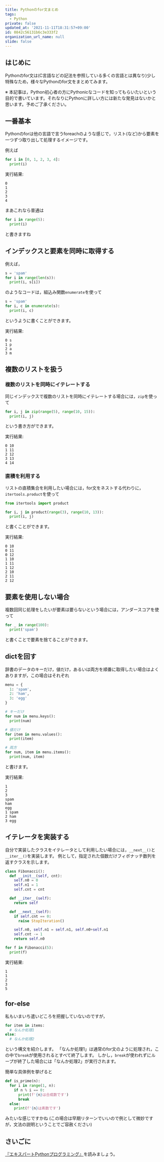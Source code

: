 ```yaml
---
title: Pythonのfor文まとめ
tags:
  - Python
private: false
updated_at: '2021-11-11T18:31:57+09:00'
id: 0842c56131b6c3e333f2
organization_url_name: null
slide: false
---
```


## はじめに

Pythonのfor文は(C言語などの記法を参照している多くの言語とは異なり)少し特殊なため，様々なPythonのfor文をまとめてみます。

※ 本記事は，Python初心者の方にPythonicなコードを知ってもらいたいという目的で書いています。それなりにPythonに詳しい方には新たな発見はないかと思います。予めご了承ください。

## 一番基本

Pythonのforは他の言語で言うforeachのような感じで，リスト(など)から要素を一つずつ取り出して処理するイメージです。

例えば

```python
for i in [0, 1, 2, 3, 4]:
  print(i)
```
実行結果:

```
0
1
2
3
4
```

まあこれなら普通は

```python
for i in range(5):
  print(i)
```
と書きますね

## インデックスと要素を同時に取得する

例えば，

```python
s = 'spam'
for i in range(len(s)):
  print(i, s[i])
```
のようなコードは，組込み関数`enumerate`を使って

```python
s = 'spam'
for i, c in enumerate(s):
  print(i, c)
```
というように書くことができます。

実行結果:

```
0 s
1 p
2 a
3 m
```

## 複数のリストを扱う

### 複数のリストを同時にイテレートする

同じインデックスで複数のリストを同時にイテレートする場合には，`zip`を使って

```python
for i, j in zip(range(5), range(10, 15)):
  print(i, j)
```
という書き方ができます。

実行結果:

```
0 10
1 11
2 12
3 13
4 14
```

### 直積を利用する

リストの直積集合を利用したい場合には，for文をネストする代わりに，`itertools.product`を使って

```python
from itertools import product

for i, j in product(range(3), range(10, 13)):
  print(i, j)
```
と書くことができます。

実行結果:

```
0 10
0 11
0 12
1 10
1 11
1 12
2 10
2 11
2 12
```

## 要素を使用しない場合

複数回同じ処理をしたいが要素は要らないという場合には，アンダースコアを使って

```python
for _ in range(100):
  print('spam')
```
と書くことで要素を捨てることができます。

## dictを回す

辞書のデータのキーだけ，値だけ，あるいは両方を順番に取得したい場合はよくありますが，この場合はそれぞれ

```python
menu = {
  1: 'spam',
  2: 'ham',
  3: 'egg'
}

# キーだけ
for num in menu.keys():
  print(num)

# 値だけ
for item in menu.values():
  print(item)

# 両方
for num, item in menu.items():
  print(num, item)
```
と書けます。

実行結果:

```
1
2
3
spam
ham
egg
1 spam
2 ham
3 egg
```

## イテレータを実装する

自分で実装したクラスをイテレータとして利用したい場合には，`__next__()`と`__iter__()`を実装します。
例として，指定された個数だけフィボナッチ数列を返すクラスを示します。

```python
class Fibonacci():
  def __init__(self, cnt):
    self.n0 = 0
    self.n1 = 1
    self.cnt = cnt

  def __iter__(self):
    return self

  def __next__(self):
    if self.cnt == 0:
      raise StopIteration()

    self.n0, self.n1 = self.n1, self.n0+self.n1
    self.cnt -= 1
    return self.n0

for f in Fibonacci(5):
  print(f)

```

実行結果:

```
1
1
2
3
5
```

## for-else

私もいまいち遣いどころを把握していないのですが，

```python
for item in items:
  # なんか処理1
else:
  # なんか処理2
```
という構文を紹介します。
「なんか処理1」は通常のfor文のように処理され，この中で`break`が使用されるとすべて終了します。
しかし，`break`が使われずにループが終了した場合には「なんか処理2」が実行されます。


簡単な具体例を挙げると

```python
def is_prime(n):
  for i in range(1, n):
    if n % i == 0:
      print(f'{n}は合成数です')
      break
  else:
    print(f'{n}は素数です')
```
みたいな感じですかね
(この場合は早期リターンでいいので例として微妙ですが，文法の説明ということでご容赦ください)

## さいごに

[『エキスパートPythonプログラミング』](https://www.kadokawa.co.jp/product/302105001236/)を読みましょう。
